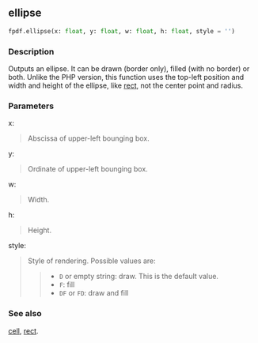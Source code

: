 ## ellipse ##

```python
fpdf.ellipse(x: float, y: float, w: float, h: float, style = '')
```

### Description ###

Outputs an ellipse. It can be drawn (border only), filled (with no border) or 
both. Unlike the PHP version, this function uses the top-left position and 
width and height of the ellipse, like [rect](Rect.md), not the center point and 
radius.

### Parameters ###

x:
> Abscissa of upper-left bounging box.

y:
> Ordinate of upper-left bounging box.

w:
> Width.

h:
> Height.

style:
> Style of rendering. Possible values are:
>>  * `D` or empty string: draw. This is the default value.
>>  * `F`: fill
>>  * `DF` or `FD`: draw and fill

### See also ###

[cell](Cell.md), [rect](Rect.md).
